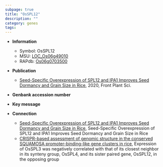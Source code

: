 ```yaml
---
subpage: true
title: "OsSPL12"
description: ""
category: genes
tags: 
---
```


* **Information**  
    + Symbol: OsSPL12  
    + MSU: [LOC_Os06g49010](http://rice.plantbiology.msu.edu/cgi-bin/ORF_infopage.cgi?orf=LOC_Os06g49010)  
    + RAPdb: [Os06g0703500](http://rapdb.dna.affrc.go.jp/viewer/gbrowse_details/irgsp1?name=Os06g0703500)  

* **Publication**  
    + [Seed-Specific Overexpression of SPL12 and IPA1 Improves Seed Dormancy and Grain Size in Rice](http://www.ncbi.nlm.nih.gov/pubmed?term=Seed-Specific+Overexpression+of+SPL12+and+IPA1+Improves+Seed+Dormancy+and+Grain+Size+in+Rice%5BTitle%5D), 2020, Front Plant Sci.

* **Genbank accession number**  

* **Key message**  

* **Connection**  
    + [Seed-Specific Overexpression of SPL12 and IPA1 Improves Seed Dormancy and Grain Size in Rice](http://www.ncbi.nlm.nih.gov/pubmed?term=Seed-Specific+Overexpression+of+SPL12+and+IPA1+Improves+Seed+Dormancy+and+Grain+Size+in+Rice%5BTitle%5D), Seed-Specific Overexpression of SPL12 and IPA1 Improves Seed Dormancy and Grain Size in Rice
    + [CRISPR-based assessment of genomic structure in the conserved SQUAMOSA promoter-binding-like gene clusters in rice](http://www.ncbi.nlm.nih.gov/pubmed?term=CRISPR-based+assessment+of+genomic+structure+in+the+conserved+SQUAMOSA+promoter-binding-like+gene+clusters+in+rice%5BTitle%5D),  Expression of OsSPL3 was negatively correlated with that of its closest neighbor in its synteny group, OsSPL4, and its sister paired gene, OsSPL12, in the opposing group




